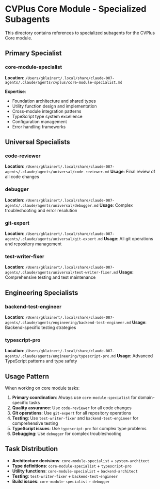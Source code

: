 # CVPlus Core Module - Specialized Subagents

This directory contains references to specialized subagents for the CVPlus Core module.

## Primary Specialist

### core-module-specialist
**Location**: `/Users/gklainert/.local/share/claude-007-agents/.claude/agents/cvplus/core-module-specialist.md`

**Expertise**: 
- Foundation architecture and shared types
- Utility function design and implementation
- Cross-module integration patterns
- TypeScript type system excellence
- Configuration management
- Error handling frameworks

## Universal Specialists

### code-reviewer
**Location**: `/Users/gklainert/.local/share/claude-007-agents/.claude/agents/universal/code-reviewer.md`
**Usage**: Final review of all code changes

### debugger
**Location**: `/Users/gklainert/.local/share/claude-007-agents/.claude/agents/universal/debugger.md`
**Usage**: Complex troubleshooting and error resolution

### git-expert
**Location**: `/Users/gklainert/.local/share/claude-007-agents/.claude/agents/universal/git-expert.md`
**Usage**: All git operations and repository management

### test-writer-fixer
**Location**: `/Users/gklainert/.local/share/claude-007-agents/.claude/agents/universal/test-writer-fixer.md`
**Usage**: Comprehensive testing and test maintenance

## Engineering Specialists

### backend-test-engineer
**Location**: `/Users/gklainert/.local/share/claude-007-agents/.claude/agents/engineering/backend-test-engineer.md`
**Usage**: Backend-specific testing strategies

### typescript-pro
**Location**: `/Users/gklainert/.local/share/claude-007-agents/.claude/agents/engineering/typescript-pro.md`
**Usage**: Advanced TypeScript patterns and type safety

## Usage Pattern

When working on core module tasks:

1. **Primary coordination**: Always use `core-module-specialist` for domain-specific tasks
2. **Quality assurance**: Use `code-reviewer` for all code changes
3. **Git operations**: Use `git-expert` for all repository operations
4. **Testing**: Use `test-writer-fixer` and `backend-test-engineer` for comprehensive testing
5. **TypeScript issues**: Use `typescript-pro` for complex type problems
6. **Debugging**: Use `debugger` for complex troubleshooting

## Task Distribution

- **Architecture decisions**: `core-module-specialist` + `system-architect`
- **Type definitions**: `core-module-specialist` + `typescript-pro`
- **Utility functions**: `core-module-specialist` + `backend-architect`
- **Testing**: `test-writer-fixer` + `backend-test-engineer`
- **Build issues**: `core-module-specialist` + `debugger`